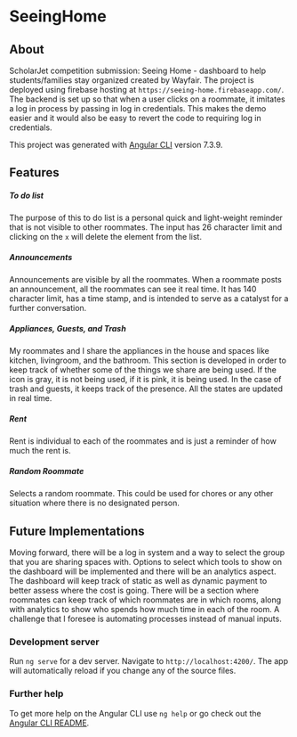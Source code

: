 # SeeingHome

## About

ScholarJet competition submission: Seeing Home - dashboard to help students/families stay organized created by Wayfair. The project is deployed using firebase hosting at `https://seeing-home.firebaseapp.com/`. The backend is set up so that when a user clicks on a roommate, it imitates a log in process by passing in log in credentials. This makes the demo easier and it would also be easy to revert the code to requiring log in credentials.

This project was generated with [Angular CLI](https://github.com/angular/angular-cli) version 7.3.9.

## Features

##### To do list

The purpose of this to do list is a personal quick and light-weight reminder that is not visible to other roommates. The input has 26 character limit and clicking on the `x` will delete the element from the list.

##### Announcements

Announcements are visible by all the roommates. When a roommate posts an announcement, all the roommates can see it real time. It has 140 character limit, has a time stamp, and is intended to serve as a catalyst for a further conversation.

##### Appliances, Guests, and Trash

My roommates and I share the appliances in the house and spaces like kitchen, livingroom, and the bathroom. This section is developed in order to keep track of whether some of the things we share are being used. If the icon is gray, it is not being used, if it is pink, it is being used. In the case of trash and guests, it keeps track of the presence. All the states are updated in real time.

##### Rent

Rent is individual to each of the roommates and is just a reminder of how much the rent is.

##### Random Roommate

Selects a random roommate. This could be used for chores or any other situation where there is no designated person.

## Future Implementations

Moving forward, there will be a log in system and a way to select the group that you are sharing spaces with. Options to select which tools to show on the dashboard will be implemented and there will be an analytics aspect. The dashboard will keep track of static as well as dynamic payment to better assess where the cost is going. There will be a section where roommates can keep track of which roommates are in which rooms, along with analytics to show who spends how much time in each of the room. A challenge that I foresee is automating processes instead of manual inputs.

### Development server

Run `ng serve` for a dev server. Navigate to `http://localhost:4200/`. The app will automatically reload if you change any of the source files.

### Further help

To get more help on the Angular CLI use `ng help` or go check out the [Angular CLI README](https://github.com/angular/angular-cli/blob/master/README.md).
